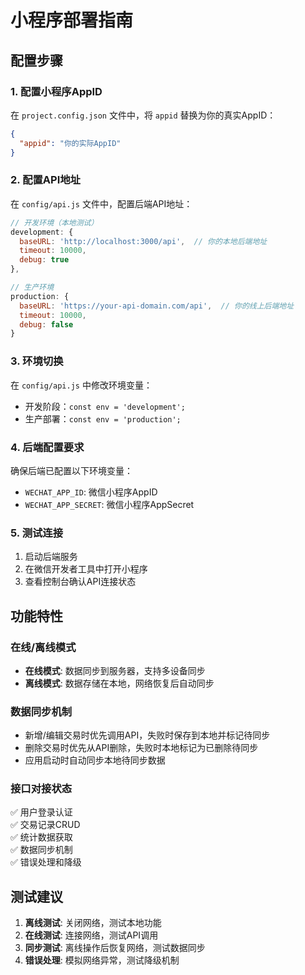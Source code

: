 # 小程序部署指南

## 配置步骤

### 1. 配置小程序AppID
在 `project.config.json` 文件中，将 `appid` 替换为你的真实AppID：

```json
{
  "appid": "你的实际AppID"
}
```

### 2. 配置API地址
在 `config/api.js` 文件中，配置后端API地址：

```javascript
// 开发环境（本地测试）
development: {
  baseURL: 'http://localhost:3000/api',  // 你的本地后端地址
  timeout: 10000,
  debug: true
},

// 生产环境
production: {
  baseURL: 'https://your-api-domain.com/api',  // 你的线上后端地址
  timeout: 10000,
  debug: false
}
```

### 3. 环境切换
在 `config/api.js` 中修改环境变量：
- 开发阶段：`const env = 'development';`
- 生产部署：`const env = 'production';`

### 4. 后端配置要求
确保后端已配置以下环境变量：
- `WECHAT_APP_ID`: 微信小程序AppID
- `WECHAT_APP_SECRET`: 微信小程序AppSecret

### 5. 测试连接
1. 启动后端服务
2. 在微信开发者工具中打开小程序
3. 查看控制台确认API连接状态

## 功能特性

### 在线/离线模式
- **在线模式**: 数据同步到服务器，支持多设备同步
- **离线模式**: 数据存储在本地，网络恢复后自动同步

### 数据同步机制
- 新增/编辑交易时优先调用API，失败时保存到本地并标记待同步
- 删除交易时优先从API删除，失败时本地标记为已删除待同步
- 应用启动时自动同步本地待同步数据

### 接口对接状态
✅ 用户登录认证  
✅ 交易记录CRUD  
✅ 统计数据获取  
✅ 数据同步机制  
✅ 错误处理和降级  

## 测试建议

1. **离线测试**: 关闭网络，测试本地功能
2. **在线测试**: 连接网络，测试API调用
3. **同步测试**: 离线操作后恢复网络，测试数据同步
4. **错误处理**: 模拟网络异常，测试降级机制